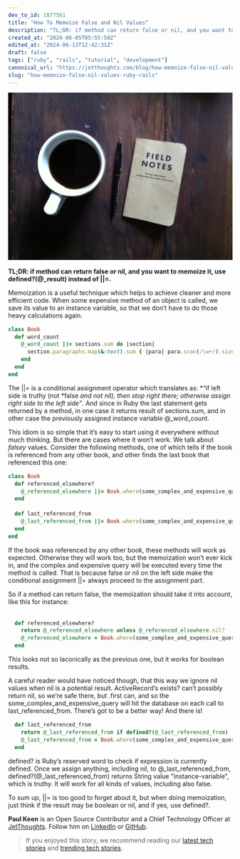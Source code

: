 ```yaml
---
dev_to_id: 1877561
title: "How To Memoize False and Nil Values"
description: "TL;DR: if method can return false or nil, and you want to memoize it, use defined?(@_result)..."
created_at: "2024-06-05T05:55:50Z"
edited_at: "2024-06-13T12:42:31Z"
draft: false
tags: ["ruby", "rails", "tutorial", "development"]
canonical_url: "https://jetthoughts.com/blog/how-memoize-false-nil-values-ruby-rails/"
slug: "how-memoize-false-nil-values-ruby-rails"
---
```


![Unsplash Photo: [Mike Petrucci](https://unsplash.com/@mikepetrucci)](https://raw.githubusercontent.com/jetthoughts/jetthoughts.github.io/master/static/assets/img/blog/how-memoize-false-nil-values-ruby-rails/file_0.jpeg)

**TL;DR: if method can return false or nil, and you want to memoize it, use defined?(@_result) instead of ||=.**

Memoization is a useful technique which helps to achieve cleaner and more efficient code. When some expensive method of an object is called, we save its value to an instance variable, so that we don’t have to do those heavy calculations again.
```ruby
class Book
  def word_count
    @_word_count ||= sections.sum do |section|
      section.paragraphs.map(&:text).sum { |para| para.scan(/\w+/).size }
    end
  end 
end
```
The ||= is a conditional assignment operator which translates as: *“if left side is truthy (not *false *and not *nil*), then stop right there; otherwise assign right side to the left side”*. And since in Ruby the last statement gets returned by a method, in one case it returns result of sections.sum, and in other case the previously assigned instance variable @_word_count.

This idiom is so simple that it’s easy to start using it everywhere without much thinking. But there are cases where it won’t work. We talk about *falsey* values. Consider the following methods, one of which tells if the book is referenced from any other book, and other finds the last book that referenced this one:

```ruby
class Book
  def referenced_elsewhere?
    @_referenced_elsewhere ||= Book.where(some_complex_and_expensive_query).exists?
  end 
  
  def last_referenced_from 
    @_last_referenced_from ||= Book.where(some_complex_and_expensive_query).first
  end 
end
```

If the book was referenced by any other book, these methods will work as expected. Otherwise they will work too, but the memoization won’t ever kick in, and the complex and expensive query will be executed every time the method is called. That is because false or nil on the left side make the conditional assignment ||= always proceed to the assignment part.

So if a method can return false, the memoization should take it into account, like this for instance:

```ruby

  def referenced_elsewhere?
    return @_referenced_elsewhere unless @_referenced_elsewhere.nil?
    @_referenced_elsewhere = Book.where(some_complex_and_expensive_query).exists?
  end
```

This looks not so laconically as the previous one, but it works for boolean results.

A careful reader would have noticed though, that this way we ignore nil values when nil is a potential result. ActiveRecord’s exists? can’t possibly return nil, so we’re safe there, but .first can, and so the some_complex_and_expensive_query will hit the database on each call to last_referenced_from. There’s got to be a better way! And there is!

```ruby
  def last_referenced_from 
    return @_last_referenced_from if defined?(@_last_referenced_from)
    @_last_referenced_from = Book.where(some_complex_and_expensive_query).first
  end 
```

defined? is Ruby’s reserved word to check if expression is currently defined. Once we assign anything, including nil, to @_last_referenced_from, defined?(@_last_referenced_from) returns String value "instance-variable", which is truthy. It will work for all kinds of values, including also false.

To sum up, ||= is too good to forget about it, but when doing memoization, just think if the result may be boolean or nil, and if yes, use defined?.

**Paul Keen** is an Open Source Contributor and a Chief Technology Officer at [JetThoughts](https://www.jetthoughts.com). Follow him on [LinkedIn](https://www.linkedin.com/in/paul-keen/) or [GitHub](https://github.com/pftg).
>  If you enjoyed this story, we recommend reading our [latest tech stories](https://jtway.co/latest) and [trending tech stories](https://jtway.co/trending).
